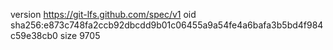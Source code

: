 version https://git-lfs.github.com/spec/v1
oid sha256:e873c748fa2ccb92dbcdd9b01c06455a9a54fe4a6bafa3b5bd4f984c59e38cb0
size 9705
